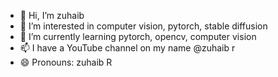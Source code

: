 - 👋 Hi, I’m zuhaib
- 👀 I’m interested in computer vision, pytorch, stable diffusion
- 🌱 I’m currently learning pytorch, opencv, computer vision 
- 📫 I have a YouTube channel on my name @zuhaib r
- 😄 Pronouns: zuhaib R

<!---
techzuhaib/techzuhaib is a ✨ special ✨ repository because its `README.md` (this file) appears on your GitHub profile.
You can click the Preview link to take a look at your changes.
--->
